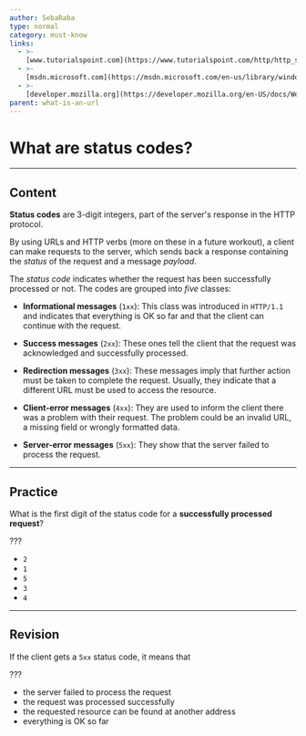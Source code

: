 ```yaml
---
author: SebaRaba
type: normal
category: must-know
links:
  - >-
    [www.tutorialspoint.com](https://www.tutorialspoint.com/http/http_status_codes.htm){website}
  - >-
    [msdn.microsoft.com](https://msdn.microsoft.com/en-us/library/windows/desktop/aa383887){website}
  - >-
    [developer.mozilla.org](https://developer.mozilla.org/en-US/docs/Web/HTTP/Status){website}
parent: what-is-an-url
---
```


# What are status codes?


---

## Content

**Status codes** are 3-digit integers, part of the server's response in the HTTP protocol.

By using URLs and HTTP verbs (more on these in a future workout), a client can make requests to the server, which sends back a response containing the *status* of the request and a message *payload*.

The *status code* indicates whether the request has been successfully processed or not. The codes are grouped into *five* classes:

- **Informational messages** (`1xx`): This class was introduced in `HTTP/1.1` and indicates that everything is OK so far and that the client can continue with the request.

- **Success messages** (`2xx`): These ones tell the client that the request was acknowledged and successfully processed.

- **Redirection messages** (`3xx`): These messages imply that further action must be taken to complete the request. Usually, they indicate that a different URL must be used to access the resource.

- **Client-error messages** (`4xx`): They are used to inform the client there was a problem with their request. The problem could be an invalid URL, a missing field or wrongly formatted data.

- **Server-error messages** (`5xx`): They show that the server failed to process the request.


---

## Practice

What is the first digit of the status code for a **successfully processed request**?

???

- `2`
- `1`
- `5`
- `3`
- `4`


---

## Revision

If the client gets a `5xx` status code, it means that

???

- the server failed to process the request
- the request was processed successfully
- the requested resource can be found at another address
- everything is OK so far
